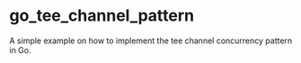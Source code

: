 # go_tee_channel_pattern

A simple example on how to implement the tee channel concurrency pattern in Go.

